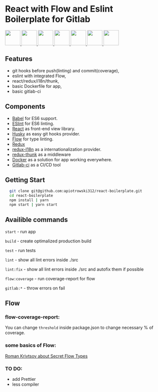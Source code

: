 # React with Flow and Eslint Boilerplate for Gitlab


<a href="https://reactjs.org" target="_blank">
  <img src="https://cdn.worldvectorlogo.com/logos/react.svg" height="50" />
</a>
<a href="http://eslint.org" target="_blank">
  <img src="https://cdn.worldvectorlogo.com/logos/eslint.svg" height="50" />
</a>
<a href="https://babeljs.io" target="_blank">
  <img src="https://raw.githubusercontent.com/babel/logo/master/babel.png"
  height="50" />
</a>
<a href="https://flow.org/en/" target="_blank">
  <img src="https://cdn.worldvectorlogo.com/logos/flow.svg" height="50" />
</a>
<a href="https://www.docker.com" target="_blank">
  <img src="https://cdn.worldvectorlogo.com/logos/docker.svg" height="50" />
</a>
<a href="https://redux.js.org" target="_blank">
  <img src="https://cdn.worldvectorlogo.com/logos/redux.svg" height="50" />
</a>
<a href="https://about.gitlab.com/features/gitlab-ci-cd/" target="_blank">
  <img src="https://cdn.worldvectorlogo.com/logos/gitlab.svg" height="50" />
</a>


## Features

- git hooks before push(linting) and commit(coverage),
- eslint with integrated Flow,
- react/redux/i18n/thunk,
- basic Dockerfile for app,
- basic gitlab-ci


## Components

- [Babel](https://babeljs.io) for ES6 support.
- [ESlint](http://eslint.org) for ES6 linting.
- [React](https://reactjs.org) as front-end view library.
- [Husky](https://github.com/typicode/husky) as easy git hooks provider.
- [Flow](https://flow.org/en/) for type linting.
- [Redux](https://redux.js.org)
- [redux-I18n](https://github.com/APSL/redux-i18n) as a internationalization provider.
- [redux-thunk](https://github.com/reduxjs/redux-thunk) as a middleware
- [Docker](https://www.docker.com) as a solution for app working everywhere.
- [Gitlab-ci](https://about.gitlab.com/features/gitlab-ci-cd/) as a CI/CD tool


## Getting Start

```bash
  git clone git@github.com:apiotrowski312/react-boilerplate.git
  cd react-boilerplate
  npm install | yarn
  npm start | yarn start
```


## Availible commands

`start` - run app

`build` - create optimalized production build

`test` - run tests

`lint` - show all lint errors inside ./src

`lint:fix` - show all lint errors inside ./src and autofix them if possible

`flow:coverage` - run coverage-report for flow

`gitlab:*` - throw errors on fail


## Flow

### flow-coverage-report:

You can change `threshold` inside package.json to change necessary % of coverage.

### some basics of Flow:
[Roman Krivtsov about Secret Flow Types](https://medium.com/netscape/secret-flow-types-86b2ebb30951)


### TO DO:

* add Prettier
* less compiler


